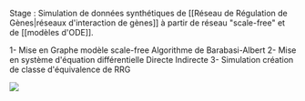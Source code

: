 Stage : Simulation de données synthétiques de [[Réseau de Régulation de Gènes|réseaux d'interaction de gènes]] à partir de réseau "scale-free" et de [[modèles d'ODE]].

1- Mise en Graphe
	modèle scale-free
		Algorithme de Barabasi-Albert
2- Mise en système d'équation différentielle
	Directe
	Indirecte
3- Simulation
	création de classe d'équivalence de RRG

![](schemaProjet.jpg)